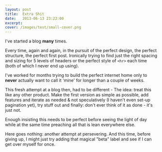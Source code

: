 ```yaml
---
layout: post
title:  Extra Shit
date:   2013-06-13 23:22:00
excerpt:
cover: /images/test/small-cover.png
---
```


I've started a blog __many__ times.

Every time, again and again, in the pursuit of the perfect design, the perfect structure, the perfect first post. Ironically trying to find just the right spacing and sizing for 5 levels of headers or the perfect style of ```<hr>``` each time (both of which I never end up using).

I've worked for months trying to build the perfect internet home only to __never__ actually want to call it 'mine' for longer than a couple of weeks.

This fresh attempt at a blog then, had to be different - The idea: treat this like any other product. Make the first version as simple as possible, add features and iterate as needed & not speculatively (I haven't even set-up pagination yet), try stuff out and finally: don't ever think of it as done - it's just not.

Enough insisting this needs to be perfect before seeing the light of day while at the same time preaching all that is lean everywhere else.

Here goes nothing: another attempt at persevering. And this time, before giving up, I might just try adding that magical "beta" label and see if I can get over myself for once.
